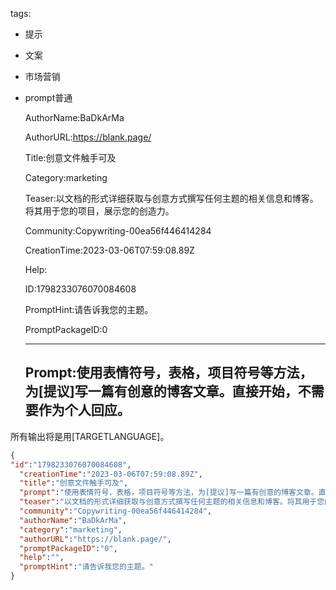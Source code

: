   tags: 
- 提示
- 文案
- 市场营销
- prompt普通

  AuthorName:BaDkArMa

  AuthorURL:https://blank.page/

  Title:创意文件触手可及

  Category:marketing

  Teaser:以文档的形式详细获取与创意方式撰写任何主题的相关信息和博客。将其用于您的项目，展示您的创造力。

  Community:Copywriting-00ea56f446414284

  CreationTime:2023-03-06T07:59:08.89Z

  Help:

  ID:1798233076070084608

  PromptHint:请告诉我您的主题。

  PromptPackageID:0

  ---

  ## Prompt:使用表情符号，表格，项目符号等方法，为[提议]写一篇有创意的博客文章。直接开始，不需要作为个人回应。
所有输出将是用[TARGETLANGUAGE]。

  ```json
  {
  "id":"1798233076070084608",
    "creationTime":"2023-03-06T07:59:08.89Z",
    "title":"创意文件触手可及",
    "prompt":"使用表情符号，表格，项目符号等方法，为[提议]写一篇有创意的博客文章。直接开始，不需要作为个人回应。\n所有输出将是用[TARGETLANGUAGE]。",
    "teaser":"以文档的形式详细获取与创意方式撰写任何主题的相关信息和博客。将其用于您的项目，展示您的创造力。",
    "community":"Copywriting-00ea56f446414284",
    "authorName":"BaDkArMa",
    "category":"marketing",
    "authorURL":"https://blank.page/",
    "promptPackageID":"0",
    "help":"",
    "promptHint":"请告诉我您的主题。"
  }
  ```
